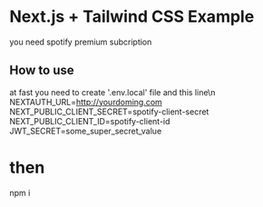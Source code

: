 # Next.js + Tailwind CSS Example
you need spotify premium subcription
## How to use
at fast you need to create '.env.local' file and this line\n
NEXTAUTH_URL=http://yourdoming.com
NEXT_PUBLIC_CLIENT_SECRET=spotify-client-secret
NEXT_PUBLIC_CLIENT_ID=spotify-client-id
JWT_SECRET=some_super_secret_value



# then
npm i
